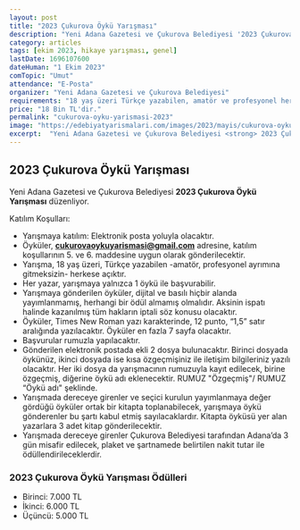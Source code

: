 ```yaml
---
layout: post
title: "2023 Çukurova Öykü Yarışması"
description: "Yeni Adana Gazetesi ve Çukurova Belediyesi '2023 Çukurova Öykü Yarışması' düzenliyor."
category: articles
tags: [ekim 2023, hikaye yarışması, genel]
lastDate: 1696107600
dateHuman: "1 Ekim 2023"
comTopic: "Umut"
attendance: "E-Posta"
organizer: "Yeni Adana Gazetesi ve Çukurova Belediyesi"
requirements: "18 yaş üzeri Türkçe yazabilen, amatör ve profesyonel herkes katılabilir."
price: "18 Bin TL'dir."
permalink: "cukurova-oyku-yarismasi-2023"
image: "https://edebiyatyarismalari.com/images/2023/mayis/cukurova-oyku-yarismasi.jpg"
excerpt:  "Yeni Adana Gazetesi ve Çukurova Belediyesi <strong> 2023 Çukurova Öykü Yarışması </strong> düzenliyor."
---
```


## 2023 Çukurova Öykü Yarışması
Yeni Adana Gazetesi ve Çukurova Belediyesi **2023 Çukurova Öykü Yarışması** düzenliyor.  

Katılım Koşulları:
- Yarışmaya katılım: Elektronik posta yoluyla olacaktır.
- Öyküler, **cukurovaoykuyarismasi@gmail.com** adresine, katılım koşullarının 5. ve 6. maddesine uygun olarak gönderilecektir.
- Yarışma, 18 yaş üzeri, Türkçe yazabilen -amatör, profesyonel ayrımına gitmeksizin- herkese açıktır.
- Her yazar, yarışmaya yalnızca 1 öykü ile başvurabilir.
- Yarışmaya gönderilen öyküler, dijital ve basılı hiçbir alanda yayımlanmamış, herhangi bir ödül almamış olmalıdır. Aksinin ispatı halinde kazanılmış tüm hakların iptali söz konusu olacaktır.
- Öyküler, Times New Roman yazı karakterinde, 12 punto, “1,5” satır aralığında yazılacaktır. Öyküler en fazla 7 sayfa olacaktır.
- Başvurular rumuzla yapılacaktır.
- Gönderilen elektronik postada ekli 2 dosya bulunacaktır. Birinci dosyada öykünüz, ikinci dosyada ise kısa özgeçmişiniz ile iletişim bilgileriniz yazılı olacaktır. Her iki dosya da yarışmacının rumuzuyla kayıt edilecek, birine özgeçmiş, diğerine öykü adı eklenecektir. RUMUZ "Özgeçmiş"/ RUMUZ “Öykü adı" şeklinde.
- Yarışmada dereceye girenler ve seçici kurulun yayımlanmaya değer gördüğü öyküler ortak bir kitapta toplanabilecek, yarışmaya öykü gönderenler bu şartı kabul etmiş sayılacaklardır. Kitapta öyküsü yer alan yazarlara 3 adet kitap gönderilecektir.
- Yarışmada dereceye girenler Çukurova Belediyesi tarafından Adana’da 3 gün misafir edilecek, plaket ve şartnamede belirtilen nakit tutar ile ödüllendirileceklerdir.


### 2023 Çukurova Öykü Yarışması Ödülleri
- Birinci: 7.000 TL
- İkinci: 6.000 TL
- Üçüncü: 5.000 TL